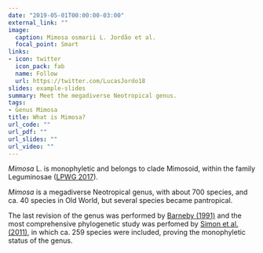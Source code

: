 ```yaml
---
date: "2019-05-01T00:00:00-03:00"
external_link: ""
image:
  caption: Mimosa osmarii L. Jordão et al.
  focal_point: Smart
links:
- icon: twitter
  icon_pack: fab
  name: Follow
  url: https://twitter.com/LucasJordo18
slides: example-slides
summary: Meet the megadiverse Neotropical genus.
tags:
- Genus Mimosa
title: What is Mimosa?
url_code: ""
url_pdf: ""
url_slides: ""
url_video: ""
---
```


*Mimosa* L. is monophyletic and belongs to clade Mimosoid, within the family Leguminosae ([LPWG 2017](https://onlinelibrary.wiley.com/doi/abs/10.12705/661.3)).  

*Mimosa* is a megadiverse Neotropical genus, with about 700 species, and ca. 40 species in Old World, but several species became pantropical.  

The last revision of the genus was performed by [Barneby (1991)](http://antbase.org/ants/publications/nybg/Mimosa%20NY-Botanical_gardens_Vol.%2065%20-%20Copy.pdf) and the most comprehensive phylogenetic study was perfomed by [Simon et al. (2011)](https://bsapubs.onlinelibrary.wiley.com/doi/full/10.3732/ajb.1000520), in which ca. 259 species were included, proving the monophyletic status of the genus.